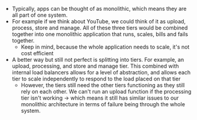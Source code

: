 - Typically, apps can be thought of as monolithic, which means they are all part of one system.
- For example if we think about YouTube, we could think of it as upload, process, store and manage. All of these three tiers would be combined together into one monolithic application that runs, scales, bills and fails together.
	- Keep in mind, because the whole application needs to scale, it's not cost efficient
- A better way but still not perfect is splitting into tiers. For example, an upload, processing, and store and manage tier. This combined with internal load balancers allows for a level of abstraction, and allows each tier to scale independently to respond to the load placed on that tier
	- However, the tiers still need the other tiers functioning as they still rely on each other. We can't run an upload function if the processing tier isn't working -> which means it still has similar issues to our monolithic architecture in terms of failure being through the whole system.